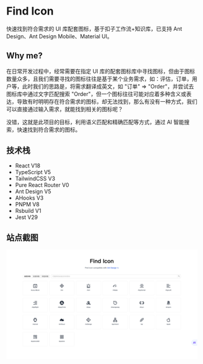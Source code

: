# Find Icon

快速找到符合需求的 UI 库配套图标，基于扣子工作流+知识库，已支持 Ant Design、Ant Design Mobile、Material UI。

## Why me?

在日常开发过程中，经常需要在指定 UI 库的配套图标库中寻找图标，但由于图标数量众多，且我们需要寻找的图标往往是基于某个业务需求，如：评估，订单，用户等，此时我们的思路是，将需求翻译成英文，如 "订单" => "Order"，并尝试去图标库中通过文字匹配搜索 "Order"，但一个图标往往可能对应着多种含义或表达，导致有时明明存在符合需求的图标，却无法找到，那么有没有一种方式，我们可以直接通过输入需求，就能找到相关的图标呢？

没错，这就是此项目的目标，利用语义匹配和精确匹配等方式，通过 AI 智能搜索，快速找到符合需求的图标。

## 技术栈

- React V18
- TypeScript V5
- TailwindCSS V3
- Pure React Router V0
- Ant Design V5
- AHooks V3
- PNPM V8
- Rsbuild V1
- Jest V29

## 站点截图

![ScreenShot](./docs/screenshot.jpg)
